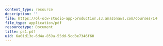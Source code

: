 ```yaml
---
content_type: resource
description: ''
file: https://ol-ocw-studio-app-production.s3.amazonaws.com/courses/14-271-industrial-organization-i-fall-2005/6a01d13e6d4a859a55dd5cd3e7346f60_ps1.pdf
file_type: application/pdf
resourcetype: Document
title: ps1.pdf
uid: 6a01d13e-6d4a-859a-55dd-5cd3e7346f60
---
```

